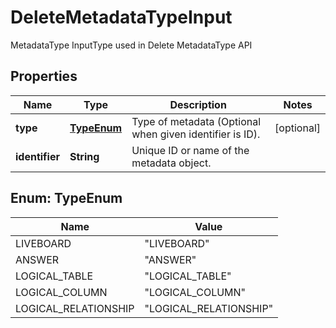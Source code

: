 

# DeleteMetadataTypeInput

MetadataType InputType used in Delete MetadataType API

## Properties

| Name | Type | Description | Notes |
|------------ | ------------- | ------------- | -------------|
|**type** | [**TypeEnum**](#TypeEnum) | Type of metadata (Optional when given identifier is ID). |  [optional] |
|**identifier** | **String** | Unique ID or name of the metadata object. |  |



## Enum: TypeEnum

| Name | Value |
|---- | -----|
| LIVEBOARD | &quot;LIVEBOARD&quot; |
| ANSWER | &quot;ANSWER&quot; |
| LOGICAL_TABLE | &quot;LOGICAL_TABLE&quot; |
| LOGICAL_COLUMN | &quot;LOGICAL_COLUMN&quot; |
| LOGICAL_RELATIONSHIP | &quot;LOGICAL_RELATIONSHIP&quot; |




